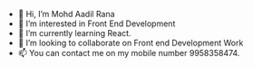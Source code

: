 - 👋 Hi, I’m Mohd Aadil Rana
- 👀 I’m interested in Front End Development
- 🌱 I’m currently learning React.
- 💞️ I’m looking to collaborate on Front end Development Work
- 📫 You can contact me on my mobile number 9958358474.

<!---
aadilrana088/aadilrana088 is a ✨ special ✨ repository because its `README.md` (this file) appears on your GitHub profile.
You can click the Preview link to take a look at your changes.
--->
